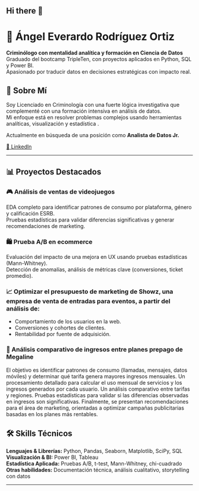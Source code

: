 ## Hi there 👋

# 👋 Ángel Everardo Rodríguez Ortiz

**Criminólogo con mentalidad analítica y formación en Ciencia de Datos**  
Graduado del bootcamp TripleTen, con proyectos aplicados en Python, SQL y Power BI.  
Apasionado por traducir datos en decisiones estratégicas con impacto real.

## 🚀 Sobre Mí

Soy Licenciado en Criminología con una fuerte lógica investigativa que complementé con una formación intensiva en análisis de datos.  
Mi enfoque está en resolver problemas complejos usando herramientas analíticas, visualización y estadística .

Actualmente en búsqueda de una posición como **Analista de Datos Jr.**

[🔗 LinkedIn](https://www.linkedin.com/in/angel-everardo-rodriguez-ortiz-8b9b14367/)

---

## 📊 Proyectos Destacados

### 🎮 Análisis de ventas de videojuegos
EDA completo para identificar patrones de consumo por plataforma, género y calificación ESRB.  
Pruebas estadísticas para validar diferencias significativas y generar recomendaciones de marketing.



### 🛍️ Prueba A/B en ecommerce
Evaluación del impacto de una mejora en UX usando pruebas estadísticas (Mann-Whitney).  
Detección de anomalías, análisis de métricas clave (conversiones, ticket promedio).



### 📈 Optimizar el presupuesto de marketing de Showz, una empresa de venta de entradas para eventos, a partir del análisis de:

- Comportamiento de los usuarios en la web.
- Conversiones y cohortes de clientes.
- Rentabilidad por fuente de adquisición.

### 📱 Análisis comparativo de ingresos entre planes prepago de Megaline
El objetivo es identificar patrones de consumo (llamadas, mensajes, datos móviles) y determinar qué tarifa genera mayores ingresos mensuales.
Un procesamiento detallado para calcular el uso mensual de servicios y los ingresos generados por cada usuario.
Un análisis comparativo entre tarifas y regiones.
Pruebas estadísticas para validar si las diferencias observadas en ingresos son significativas.
Finalmente, se presentan recomendaciones para el área de marketing, orientadas a optimizar campañas publicitarias basadas en los planes más rentables.



## 🛠️ Skills Técnicos

**Lenguajes & Librerías:** Python, Pandas, Seaborn, Matplotlib, SciPy, SQL  
**Visualización & BI:** Power BI, Tableau  
**Estadística Aplicada:** Pruebas A/B, t-test, Mann-Whitney, chi-cuadrado  
**Otras habilidades:** Documentación técnica, análisis cualitativo, storytelling con datos

---
